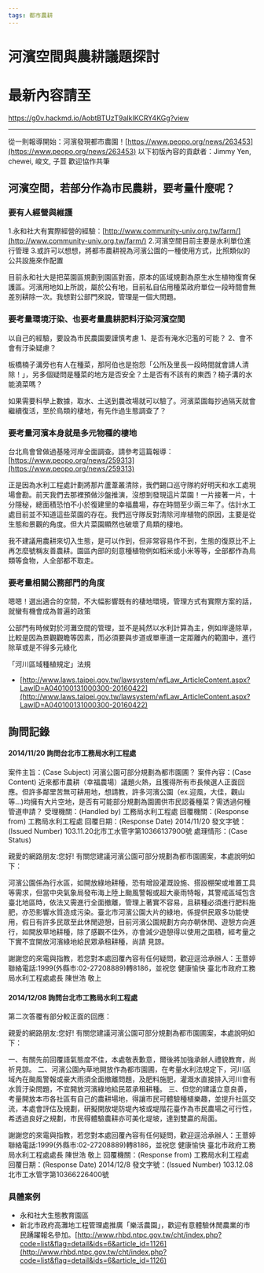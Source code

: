 ```yaml
---
tags: 都市農耕
---
```


# 河濱空間與農耕議題探討



# 最新內容請至
https://g0v.hackmd.io/AobtBTUzT9aIkIKCRY4KGg?view

---


從一則報導開始：河濱發現都市農園！[https://www.peopo.org/news/263453](https://www.peopo.org/news/263453)
以下初版內容的貢獻者：Jimmy Yen, chewei, 峻文, 子荳
歡迎協作共筆

## 河濱空間，若部分作為市民農耕，要考量什麼呢？


### 要有人經營與維護

1.永和社大有實際經營的經驗：[http://www.community-univ.org.tw/farm/](http://www.community-univ.org.tw/farm/)
2.河濱空間目前主要是水利單位進行管理
3.或許可以想想，將都市農耕視為河濱公園的一種使用方式，比照類似的公共設施來作配置

目前永和社大是把菜園區規劃到園區對面，原本的區域規劃為原生水生植物復育保護區。河濱用地如上所說，屬於公有地，目前私自佔用種菜政府單位一段時間會無差別耕除一次。我想對公部門來說，管理是一個大問題。

### 要考量環境汙染、也要考量農耕肥料汙染河濱空間

以自己的經驗，要設為市民農園要謹慎考慮
1、是否有淹水氾濫的可能？
2、會不會有汙染疑慮？

板橋楠子溝旁也有人在種菜，那阿伯也是抱怨「公所及里長一段時間就會請人清除！」，另多個疑問是種菜的地方是否安全？土是否有不該有的東西？楠子溝的水能澆菜嗎？

如果需要科學上數據，取水、土送到農改場就可以驗了。河濱菜園每抄過隔天就會繼續復活，至於鳥類的棲地，有先作過生態調查了？

### 要考量河濱本身就是多元物種的棲地

台北鳥會曾做過基隆河岸全面調查。請參考這篇報導：[https://www.peopo.org/news/259313](https://www.peopo.org/news/259313)

正是因為水利工程處計劃將那片蘆葦叢清除，我們錫口巡守隊約好明天和水工處現場會勘。前天我們去那裡預做沙盤推演，沒想到發現這片菜園！一片接著一片，十分隱秘，總面積恐怕不小於復建里的幸福農場，存在時間至少兩三年了。估計水工處目前並不知道這些菜園的存在。我們巡守隊反對清除河岸植物的原因，主要是從生態和景觀的角度。但大片菜園顯然也破壞了鳥類的棲地。

我不建議用農耕來切入生態，是可以作到，但非常容易作不到，生態的復原比不上再怎麼號稱友善農耕。園區內部的刻意種植物例如稻米或小米等等，全部都作為鳥類等食物，人全部都不取走。


### 要考量相關公務部門的角度


嗯嗯！選出適合的空間，不大幅影響既有的棲地環境，管理方式有實際方案的話，就蠻有機會成為普遍的政策

公部門有時候對於河灘空間的管理，並不是純然以水利計算為主，例如岸邊除草，比較是因為景觀觀瞻等因素，而必須要與步道或單車道一定距離內的範圍中，進行除草或是不得多元綠化

「河川區域種植規定」法規
- [http://www.laws.taipei.gov.tw/lawsystem/wfLaw_ArticleContent.aspx?LawID=A040100131000300-20160422](http://www.laws.taipei.gov.tw/lawsystem/wfLaw_ArticleContent.aspx?LawID=A040100131000300-20160422)


## 詢問記錄


#### 2014/11/20 詢問台北市工務局水利工程處

案件主旨：(Case Subject) 河濱公園可部分規劃為都市園圃？
案件內容：(Case Content) 近來都市農耕（幸福農場）議題火熱，且獲得所有市長候選人正面回應。但許多鄰里苦無可耕用地，想請教，許多河濱公園（ex.迎風，大佳，觀山等...)均擁有大片空地，是否有可能部分規劃為園圃供市民認養種菜？需透過何種管道申請？
受理機關：(Handled by) 工務局水利工程處
回覆機關：(Response from) 工務局水利工程處
回覆日期：(Response Date) 2014/11/20
發文字號：(Issued Number) 103.11.20北市工水管字第10366137900號
處理情形：(Case Status)

親愛的網路朋友:您好!
有關您建議河濱公園可部分規劃為都市園圃案，本處說明如下：

河濱公園係為行水區，如開放綠地耕種，恐有增設灌溉設施、搭設棚架或堆置工具等需求，但當中央氣象局發布海上陸上颱風警報或超大豪雨特報，其警戒區域包含臺北地區時，依法又需進行全面撤離，管理上著實不容易，且耕種必須進行肥料施肥，亦恐影響水質造成污染。臺北市河濱公園大片的綠地，係提供民眾多功能使用，假日有許多民眾至此休閒遊憩，目前河濱公園規劃方向亦朝休閒、遊憩方向進行，如開放草地耕種，除了感觀不佳外，亦會減少遊憩得以使用之面積，經考量之下實不宜開放河濱綠地給民眾承租耕種，尚請 見諒。

謝謝您的來電與指教，若您對本處回覆內容有任何疑問，歡迎逕洽承辦人：王薏婷
聯絡電話:1999(外縣市:02-27208889)轉8186，並祝您
健康愉快
臺北市政府工務局水利工程處處長 陳世浩 敬上


#### 2014/12/08 詢問台北市工務局水利工程處

第二次答覆有部分較正面的回應：

親愛的網路朋友:您好!
有關您建議河濱公園可部分規劃為都市園圃案，本處說明如下：

一、有關先前回覆語氣態度不佳，本處敬表歉意，爾後將加強承辦人禮貌教育，尚祈見諒。
二、河濱公園內草地開放作為都市園圃，在考量水利法規定下，河川區域內在颱風警報或豪大雨須全面撤離問題，及肥料施肥，灌溉水直接排入河川會有水質汙染問題，不宜開放河濱綠地給民眾承租耕種。
三、但您的建議立意良善，考量開放本市各社區有自己的農耕場地，得讓市民可體驗種植樂趣，並提升社區交流，本處會評估及規劃，研擬開放堤防堤內坡或堤階花臺作為市民農場之可行性，希透過良好之規劃，市民得體驗農耕亦可美化堤坡，達到雙贏的局面。

謝謝您的來電與指教，若您對本處回覆內容有任何疑問，歡迎逕洽承辦人：王薏婷
聯絡電話:1999(外縣市:02-27208889)轉8186，並祝您
健康愉快
臺北市政府工務局水利工程處處長 陳世浩 敬上
回覆機關：(Response from) 工務局水利工程處
回覆日期：(Response Date) 2014/12/8
發文字號：(Issued Number) 103.12.08 北市工水管字第10366226400號


### 具體案例

- 永和社大生態教育園區
- 新北市政府高灘地工程管理處推廣「樂活農園」，歡迎有意體驗休閒農業的市民踴躍報名參加。[http://www.rhbd.ntpc.gov.tw/cht/index.php?code=list&flag=detail&ids=6&article_id=1126](http://www.rhbd.ntpc.gov.tw/cht/index.php?code=list&flag=detail&ids=6&article_id=1126)

